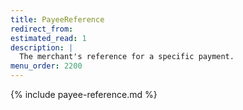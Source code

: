 ```yaml
---
title: PayeeReference
redirect_from:
estimated_read: 1
description: |
  The merchant's reference for a specific payment.
menu_order: 2200
---
```


{% include payee-reference.md %}